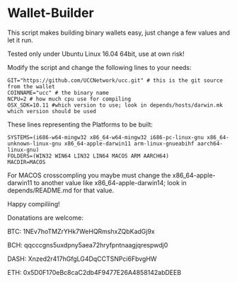 # Wallet-Builder
This script makes building binary wallets easy, just change a few values and let it run.

Tested only under Ubuntu Linux 16.04 64bit, use at own risk!

Modify the script and change the following lines to your needs:

```
GIT="https://github.com/UCCNetwork/ucc.git" # this is the git source from the wallet
COINNAME="ucc" # the binary name
NCPU=2 # how much cpu use for compiling
OSX_SDK=10.11 #which version to use; look in depends/hosts/darwin.mk which version should be used
```

These lines representing the Platforms to be built:
```
SYSTEMS=(i686-w64-mingw32 x86_64-w64-mingw32 i686-pc-linux-gnu x86_64-unknown-linux-gnu x86_64-apple-darwin11 arm-linux-gnueabihf aarch64-linux-gnu)
FOLDERS=(WIN32 WIN64 LIN32 LIN64 MACOS ARM AARCH64)
MACDIR=MACOS
```
For MACOS crosscompling you maybe must change the x86_64-apple-darwin11 to another value like x86_64-apple-darwin14; look in depends/README.md for that value.



Happy compiliing!



Donatations are welcome:

BTC: 1NEv7hoTMZrYHk7WeHQRmshxZQbKadGj9x

BCH: qqcccgns5uxdpny5aea72hryfpntnaagjqrespwdj0

DASH: Xnzed2r417hGfgLG4DqCCTSNPci6FbvgHW

ETH: 0x5D0F170eBc8caC2db4F9477E26A4858142abDEEB

